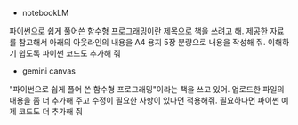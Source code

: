 * notebookLM

파이썬으로 쉽게 풀어쓴 함수형 프로그래밍이란 제목으로 책을 쓰려고 해. 제공한 자료를 참고해서 아래의 아웃라인의 내용을 A4 용지 5장 분량으로 내용을 작성해 줘. 이해하기 쉽도록 파이썬 코드도 추가해 줘

* gemini canvas

"파이썬으로 쉽게 풀어 쓴 함수형 프로그래밍"이라는 책을 쓰고 있어. 업로드한 파일의 내용을 좀 더 추가해 주고 수정이 필요한 사항이 있다면 적용해줘. 필요하다면 파이썬 예제 코드도 더 추가해 줘